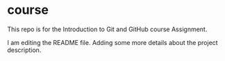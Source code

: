 # course
This repo is for the Introduction to Git and GitHub course Assignment.

I am editing the README file. Adding some more details about the project description.
